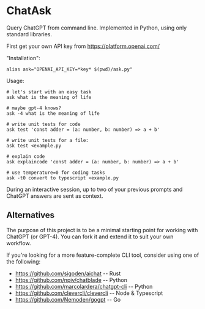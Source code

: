 # ChatAsk

Query ChatGPT from command line. Implemented in Python, using only standard libraries.

First get your own API key from https://platform.openai.com/

"Installation":

    alias ask="OPENAI_API_KEY=*key* $(pwd)/ask.py"

Usage:

    # let's start with an easy task
    ask what is the meaning of life
    
    # maybe gpt-4 knows?
    ask -4 what is the meaning of life
    
    # write unit tests for code
    ask test 'const adder = (a: number, b: number) => a + b'

    # write unit tests for a file:
    ask test <example.py

    # explain code
    ask explaincode 'const adder = (a: number, b: number) => a + b'

    # use temperature=0 for coding tasks
    ask -t0 convert to typescript <example.py

During an interactive session, up to two of your previous prompts and ChatGPT answers are sent as context.

## Alternatives

The purpose of this project is to be a minimal starting point for working with ChatGPT (or GPT-4).
You can fork it and extend it to suit your own workflow.

If you're looking for a more feature-complete CLI tool, consider using one of the following:

* https://github.com/sigoden/aichat -- Rust
* https://github.com/npiv/chatblade -- Python
* https://github.com/marcolardera/chatgpt-cli -- Python
* https://github.com/clevercli/clevercli -- Node & Typescript
* https://github.com/Nemoden/gogpt -- Go
